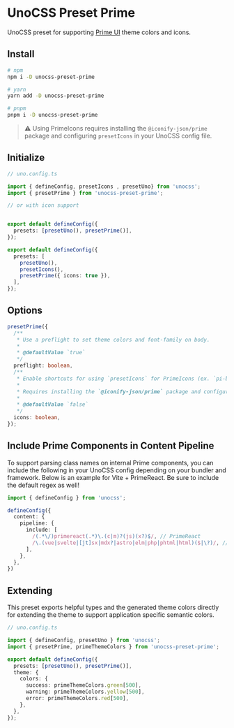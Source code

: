 # UnoCSS Preset Prime

UnoCSS preset for supporting [Prime UI](https://www.primefaces.org/) theme colors and icons.

## Install

```bash
# npm
npm i -D unocss-preset-prime

# yarn
yarn add -D unocss-preset-prime

# pnpm
pnpm i -D unocss-preset-prime
```

> :warning: Using PrimeIcons requires installing the `@iconify-json/prime` package and configuring `presetIcons` in your UnoCSS config file.

## Initialize

```ts
// uno.config.ts

import { defineConfig, presetIcons , presetUno} from 'unocss';
import { presetPrime } from 'unocss-preset-prime';

// or with icon support


export default defineConfig({
  presets: [presetUno(), presetPrime()],
});

export default defineConfig({
  presets: [
    presetUno(),
    presetIcons(),
    presetPrime({ icons: true }),
  ],
});
```

## Options

```ts
presetPrime({
  /**
   * Use a preflight to set theme colors and font-family on body.
   *
   * @defaultValue `true`
   */
  preflight: boolean,
  /**
   * Enable shortcuts for using `presetIcons` for PrimeIcons (ex. `pi-bars` and utilities like `pi-spin`).
   *
   * Requires installing the `@iconify-json/prime` package and configuring `presetIcons` in your UnoCSS config file.
   *
   * @defaultValue `false`
   */
  icons: boolean,
});
```

## Include Prime Components in Content Pipeline

To support parsing class names on internal Prime components, you can include the following in your UnoCSS config depending on your bundler and framework. Below is an example for Vite + PrimeReact. Be sure to include the default regex as well!

```ts
import { defineConfig } from 'unocss';

defineConfig({
  content: {
    pipeline: {
      include: [
        /(.*\/)primereact(.*)\.(c|m)?(js)(x?)$/, // PrimeReact
        /\.(vue|svelte|[jt]sx|mdx?|astro|elm|php|phtml|html)($|\?)/, // Default
      ],
    },
  },
})
```

## Extending

This preset exports helpful types and the generated theme colors directly for extending the theme to support application specific semantic colors.

```ts
// uno.config.ts

import { defineConfig, presetUno } from 'unocss';
import { presetPrime, primeThemeColors } from 'unocss-preset-prime';

export default defineConfig({
  presets: [presetUno(), presetPrime()],
  theme: {
    colors: {
      success: primeThemeColors.green[500],
      warning: primeThemeColors.yellow[500],
      error: primeThemeColors.red[500],
    },
  },
});
```
